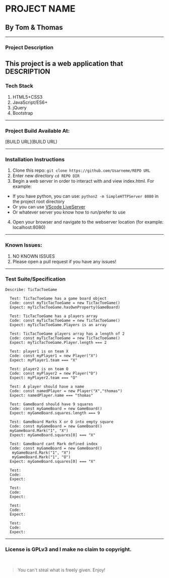 # PROJECT NAME
## By Tom & Thomas

---

### Project Description

This project is a web application that DESCRIPTION
---
### Tech Stack
1. HTML5+CSS3
2. JavaScript/ES6+
3. jQuery
4. Bootstrap
---

### Project Build Available At:

[BUILD URL](BUILD URL)

---
### Installation Instructions
1. Clone this repo: `git clone https://github.com/Usarneme/REPO URL`
2. Enter new directory `cd REPO DIR`
3. Begin a web server in order to interact with and view index.html. For example:
  * If you have python, you can use: `python2 -m SimpleHTTPServer 8080` in the project root directory
  * Or you can use [VScode LiveServer](https://marketplace.visualstudio.com/items?itemName=ritwickdey.LiveServer)
  * Or whatever server you know how to run/prefer to use
4. Open your browser and navigate to the webserver location (for example: localhost:8080)
---
### Known Issues:
1. NO KNOWN ISSUES
2. Please open a pull request if you have any issues!
---
### Test Suite/Specification

```
Describe: TicTacToeGame

  Test: TicTacToeGame has a game board object
  Code: const myTicTacToeGame = new TicTacToeGame()
  Expect: myTicTacToeGame.hasOwnProperty(GameBoard)

  Test: TicTacToeGame has a players array
  Code: const myTicTacToeGame = new TicTacToeGame()
  Expect: myTicTacToeGame.Players is an array

  Test: TicTacToeGame players array has a length of 2
  Code: const myTicTacToeGame = new TicTacToeGame()
  Expect: myTicTacToeGame.Player.length === 2

  Test: player1 is on team X
  Code: const myPlayer1 = new Player("X")
  Expect: myPlayer1.team === "X"

  Test: player2 is on team O
  Code: const myPlayer2 = new Player("O")
  Expect: myPlayer2.team === "O"

  Test: A player should have a name 
  Code: const namedPlayer = new Player("X","thomas")
  Expect: namedPlayer.name === "thomas"

  Test: GameBoard should have 9 squares
  Code: const myGameBoard = new GameBoard()
  Expect: myGameBoard.squares.length === 9 

  Test: GameBoard Marks X or O into empty square  
  Code: const myGameBoard = new GameBoard()
  myGameBoard.Mark("1", "X") 
  Expect: myGameBoard.squares[0] === "X"

  Test: GameBoard cant Mark defined index
  Code: const myGameBoard = new GameBoard()
   myGameBoard.Mark("1", "X")
   myGameBoard.Mark("1", "O")
  Expect: myGameBoard.squares[0] === "X"

  Test: 
  Code:
  Expect:

  Test: 
  Code:
  Expect:

  Test: 
  Code:
  Expect:

  Test: 
  Code:
  Expect:

```
---
### License is GPLv3 and I make no claim to copyright.
<br />

> You can't steal what is freely given. Enjoy!


